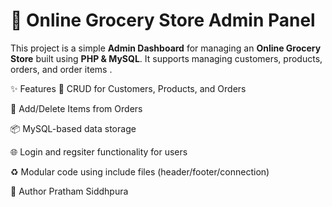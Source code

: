 # 🛒 Online Grocery Store Admin Panel

This project is a simple **Admin Dashboard** for managing an **Online Grocery Store** built using **PHP & MySQL**. It supports managing customers, products, orders, and order items .

✨ Features
🔐 CRUD for Customers, Products, and Orders

🧾 Add/Delete Items from Orders

📦 MySQL-based data storage

🌐 Login and regsiter functionality for users

♻️ Modular code using include files (header/footer/connection)

👤 Author
Pratham Siddhpura 
